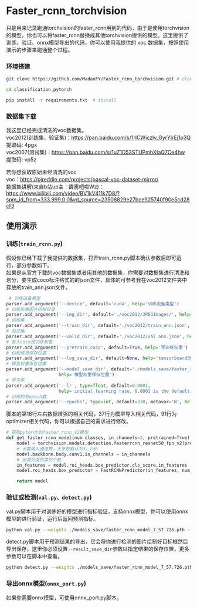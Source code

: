 # Faster_rcnn_torchvision
只是用来记录跑通torchvision的faster_rcnn用到的代码，由于是使用torchvision的模型，你也可以将faster_rcnn替换成其他torchvision提供的模型。这里提供了训练、验证、onnx模型导出的代码，你可以使用我提供的 voc 数据集，按照使用演示的步骤来跑通整个过程。

### 环境搭建
 ```bash
git clone https://github.com/MadaoFY/Faster_rcnn_torchvision.git # clone

cd classification_pytorch

pip install -r requirements.txt  # install
```
### 数据集下载
我这里已经完成清洗的voc数据集。  
voc2012(训练集、验证集)：https://pan.baidu.com/s/1rICWiczIv_GyrYIrEj1p3Q  
提取码: 4pgx  
voc2007(测试集)：https://pan.baidu.com/s/1uZ1D53STUPmhXIaQ7Ce4hw  
提取码: vp5z

若你想获取原始未经清洗的voc  
voc：https://pjreddie.com/projects/pascal-voc-dataset-mirror/  
数据集讲解(来自b站up主：霹雳吧啦Wz)：https://www.bilibili.com/video/BV1kV411k7D8/?spm_id_from=333.999.0.0&vd_source=23508829e27bce925740f90e5cd28cf3

## 使用演示
### 训练(```train_rcnn.py```)
假设你已经下载了我提供的数据集，打开train_rcnn.py脚本确认参数后即可运行，部分参数如下。  
如果是从官方下载的voc数据集或者用其他的数据集，你需要对数据集进行清洗和划分，要生成coco标注格式的的json文件，具体的可参考我在voc2012文件夹中存放的train_ann.json文件。
```python
 # 训练设备类型
parser.add_argument('--device', default='cuda', help='训练设备类型')
# 训练所需图片的根目录
parser.add_argument('--img_dir', default='./voc2012/JPEGImages/', help='训练所用图片根目录')
# 训练集
parser.add_argument('--train_dir', default='./voc2012/train_ann.json', help='训练集文档')
# 验证集
parser.add_argument('--valid_dir', default='./voc2012/val_ann.json', help='测试集文档')
# 载入coco预训练权重
parser.add_argument('--pretrain_coco', default=True, help='预训练权重')
# 训练信息保存位置
parser.add_argument('--log_save_dir', default=None, help='tensorboard信息保存地址')
# 模型权重保存位置
parser.add_argument('--model_save_dir', default='./models_save/faster_rcnn_model',
                    help='模型权重保存位置')
# 学习率
parser.add_argument('--lr', type=float, default=0.0001,
                    help='initial learning rate, 0.0001 is the default value for training')
# 训练的总epoch数
parser.add_argument('--epochs', type=int, default=330, metavar='N', help='number of total epochs to run')
```
脚本的第16行左右数据增强的相关代码，37行为模型导入相关代码，91行为optimizer相关代码，你可以根据自己的需求进行修改。

```python
# 获取pytorch的faster_rcnn_v2模型
def get_faster_rcnn_model(num_classes, in_channels=3, pretrained=True):
    model = torchvision.models.detection.fasterrcnn_resnet50_fpn_v2(pretrained=pretrained)
    # 设置输入通道数，大多数默认为3，rgb
    model.backbone.body.conv1.in_channels = in_channels
    # 设置分类的类别个数
    in_features = model.roi_heads.box_predictor.cls_score.in_features
    model.roi_heads.box_predictor = FastRCNNPredictor(in_features, num_classes)

    return model
```

### 验证或检测(```val.py、detect.py```)
val.py脚本用于对训练好的模型进行指标验证，支持onnx模型，你可以使用onnx模型的进行验证，运行后返回预测指标。  
```bash
python val.py --weights ./models_save/faster_rcnn_model_7_57.726.pth --img_dir ./voc2007/JPEGImages/ --val_dir ./voc2007/test_ann.json --batch_size 1 -num_classes 21
```

detect.py脚本用于预测结果的导出，它会将你进行检测的图片绘制好目标框然后导出保存，这里你必须设置```--result_save_dir```参数以指定结果的保存位置，更多参数可以在脚本中查看。
```bash
python detect.py --weights ./models_save/faster_rcnn_model_7_57.726.pth --img_dir ./voc2007/JPEGImages/ --val_dir ./voc2007/test_ann.json --batch_size 1 -num_classes 21 --result_save_dir ./run/
```

### 导出onnx模型(```onnx_port.py```)
如果你需要onnx模型，可使用onnx_port.py脚本。
